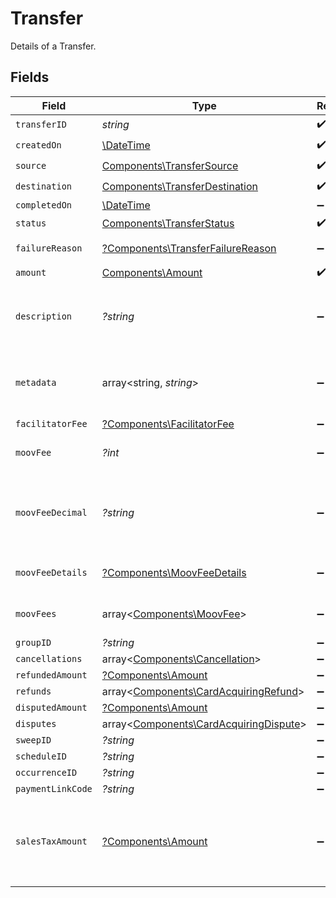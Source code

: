# Transfer

Details of a Transfer.


## Fields

| Field                                                                                                                            | Type                                                                                                                             | Required                                                                                                                         | Description                                                                                                                      | Example                                                                                                                          |
| -------------------------------------------------------------------------------------------------------------------------------- | -------------------------------------------------------------------------------------------------------------------------------- | -------------------------------------------------------------------------------------------------------------------------------- | -------------------------------------------------------------------------------------------------------------------------------- | -------------------------------------------------------------------------------------------------------------------------------- |
| `transferID`                                                                                                                     | *string*                                                                                                                         | :heavy_check_mark:                                                                                                               | N/A                                                                                                                              |                                                                                                                                  |
| `createdOn`                                                                                                                      | [\DateTime](https://www.php.net/manual/en/class.datetime.php)                                                                    | :heavy_check_mark:                                                                                                               | N/A                                                                                                                              |                                                                                                                                  |
| `source`                                                                                                                         | [Components\TransferSource](../../Models/Components/TransferSource.md)                                                           | :heavy_check_mark:                                                                                                               | N/A                                                                                                                              |                                                                                                                                  |
| `destination`                                                                                                                    | [Components\TransferDestination](../../Models/Components/TransferDestination.md)                                                 | :heavy_check_mark:                                                                                                               | N/A                                                                                                                              |                                                                                                                                  |
| `completedOn`                                                                                                                    | [\DateTime](https://www.php.net/manual/en/class.datetime.php)                                                                    | :heavy_minus_sign:                                                                                                               | N/A                                                                                                                              |                                                                                                                                  |
| `status`                                                                                                                         | [Components\TransferStatus](../../Models/Components/TransferStatus.md)                                                           | :heavy_check_mark:                                                                                                               | Status of a transfer.                                                                                                            |                                                                                                                                  |
| `failureReason`                                                                                                                  | [?Components\TransferFailureReason](../../Models/Components/TransferFailureReason.md)                                            | :heavy_minus_sign:                                                                                                               | Reason for a transfer's failure.                                                                                                 |                                                                                                                                  |
| `amount`                                                                                                                         | [Components\Amount](../../Models/Components/Amount.md)                                                                           | :heavy_check_mark:                                                                                                               | N/A                                                                                                                              |                                                                                                                                  |
| `description`                                                                                                                    | *?string*                                                                                                                        | :heavy_minus_sign:                                                                                                               | An optional description of the transfer that is used on receipts and for your own internal use.                                  | Pay Instructor for May 15 Class                                                                                                  |
| `metadata`                                                                                                                       | array<string, *string*>                                                                                                          | :heavy_minus_sign:                                                                                                               | Free-form key-value pair list. Useful for storing information that is not captured elsewhere.                                    | {<br/>"optional": "metadata"<br/>}                                                                                               |
| `facilitatorFee`                                                                                                                 | [?Components\FacilitatorFee](../../Models/Components/FacilitatorFee.md)                                                          | :heavy_minus_sign:                                                                                                               | Total or markup fee.                                                                                                             |                                                                                                                                  |
| `moovFee`                                                                                                                        | *?int*                                                                                                                           | :heavy_minus_sign:                                                                                                               | Fees charged to your platform account for transfers.                                                                             |                                                                                                                                  |
| `moovFeeDecimal`                                                                                                                 | *?string*                                                                                                                        | :heavy_minus_sign:                                                                                                               | Same as `moovFee`, but a decimal-formatted numerical string that represents up to 9 decimal place precision.                     |                                                                                                                                  |
| `moovFeeDetails`                                                                                                                 | [?Components\MoovFeeDetails](../../Models/Components/MoovFeeDetails.md)                                                          | :heavy_minus_sign:                                                                                                               | Processing and pass-through costs that add up to the moovFee.                                                                    |                                                                                                                                  |
| `moovFees`                                                                                                                       | array<[Components\MoovFee](../../Models/Components/MoovFee.md)>                                                                  | :heavy_minus_sign:                                                                                                               | Fees charged to accounts involved in the transfer.                                                                               |                                                                                                                                  |
| `groupID`                                                                                                                        | *?string*                                                                                                                        | :heavy_minus_sign:                                                                                                               | N/A                                                                                                                              |                                                                                                                                  |
| `cancellations`                                                                                                                  | array<[Components\Cancellation](../../Models/Components/Cancellation.md)>                                                        | :heavy_minus_sign:                                                                                                               | N/A                                                                                                                              |                                                                                                                                  |
| `refundedAmount`                                                                                                                 | [?Components\Amount](../../Models/Components/Amount.md)                                                                          | :heavy_minus_sign:                                                                                                               | N/A                                                                                                                              |                                                                                                                                  |
| `refunds`                                                                                                                        | array<[Components\CardAcquiringRefund](../../Models/Components/CardAcquiringRefund.md)>                                          | :heavy_minus_sign:                                                                                                               | N/A                                                                                                                              |                                                                                                                                  |
| `disputedAmount`                                                                                                                 | [?Components\Amount](../../Models/Components/Amount.md)                                                                          | :heavy_minus_sign:                                                                                                               | N/A                                                                                                                              |                                                                                                                                  |
| `disputes`                                                                                                                       | array<[Components\CardAcquiringDispute](../../Models/Components/CardAcquiringDispute.md)>                                        | :heavy_minus_sign:                                                                                                               | N/A                                                                                                                              |                                                                                                                                  |
| `sweepID`                                                                                                                        | *?string*                                                                                                                        | :heavy_minus_sign:                                                                                                               | N/A                                                                                                                              |                                                                                                                                  |
| `scheduleID`                                                                                                                     | *?string*                                                                                                                        | :heavy_minus_sign:                                                                                                               | N/A                                                                                                                              |                                                                                                                                  |
| `occurrenceID`                                                                                                                   | *?string*                                                                                                                        | :heavy_minus_sign:                                                                                                               | N/A                                                                                                                              |                                                                                                                                  |
| `paymentLinkCode`                                                                                                                | *?string*                                                                                                                        | :heavy_minus_sign:                                                                                                               | N/A                                                                                                                              |                                                                                                                                  |
| `salesTaxAmount`                                                                                                                 | [?Components\Amount](../../Models/Components/Amount.md)                                                                          | :heavy_minus_sign:                                                                                                               | Optional sales tax amount. `transfer.amount.value` should be inclusive of any sales tax and represents the total amount charged. |                                                                                                                                  |